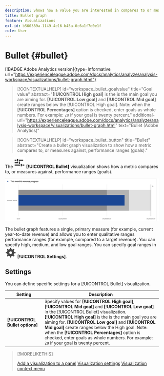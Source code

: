 ```yaml
---
description: Shows how a value you are interested in compares to or measures against other performance ranges (goals).
title: Bullet graph
feature: Visualizations
exl-id: b560389a-1149-4e16-b45a-0c6a1f7d0e1f
role: User
---
```

# Bullet {#bullet}

<!-- markdownlint-disable MD034 -->

[!BADGE Adobe Analytics version]{type=Informative url="https://experienceleague.adobe.com/docs/analytics/analyze/analysis-workspace/visualizations/bullet-graph.html"}

<!-- markdownlint-enable MD034 -->

<!-- markdownlint-disable MD034 -->

>[!CONTEXTUALHELP]
>id="workspace_bullet_goalvalue"
>title="Goal value"
>abstract="**[!UICONTROL High goal]** is the is the main goal you are aiming for. **[!UICONTROL Low goal]** and **[!UICONTROL Mid goal]** create ranges below the [!UICONTROL High goal]. Note: when the **[!UICONTROL Percentages]** option is checked, enter goals as whole numbers. For example: `20` if your goal is twenty percent."
>additional-url="https://experienceleague.adobe.com/docs/analytics/analyze/analysis-workspace/visualizations/bullet-graph.html" text="Bullet (Adobe Analytics)"

<!-- markdownlint-enable MD034 -->

<!-- markdownlint-disable MD034 -->

>[!CONTEXTUALHELP]
>id="workspace_bullet_button"
>title="Bullet"
>abstract="Create a bullet graph visualization to show how a metric compares to, or measures against, performance ranges (goals)."

<!-- markdownlint-enable MD034 -->


The ![GraphBullet](/help/assets/icons/GraphBullet.svg) **[!UICONTROL Bullet]** visualization shows how a metric compares to, or measures against, performance ranges (goals). 

 ![](assets/bullet.png)

The bullet graph features a single, primary measure (for example, current year-to-date revenue) and allows you to enter qualitative ranges performance ranges (for example, compared to a target revenue). You can specify high, medium, and low goal ranges. You can specify goal ranges in ![Setting](/help/assets/icons/Setting.svg) **[!UICONTROL Settings]**.

## Settings

You can define specific settings for a [!UICONTROL Bullet] visualization. 

| Setting | Description |
|---|---|
| **[!UICONTROL Bullet options]** | Specify values for **[!UICONTROL High goal]**, **[!UICONTROL Mid goal]** and **[!UICONTROL Low goal]** in the [!UICONTROL Bullet] visualization. <br/>**[!UICONTROL High goal]** is the is the main goal you are aiming for. **[!UICONTROL Low goal]** and **[!UICONTROL Mid goal]** create ranges below the High goal. Note: when the **[!UICONTROL Percentages]** option is checked, enter goals as whole numbers. For example: `20` if your goal is twenty percent. |

>[!MORELIKETHIS]
>
>[Add a visualization to a panel](/help/analysis-workspace/visualizations/freeform-analysis-visualizations.md#add-visualizations-to-a-panel)
>[Visualization settings](/help/analysis-workspace/visualizations/freeform-analysis-visualizations.md#settings)
>[Visualization context menu](/help/analysis-workspace/visualizations/freeform-analysis-visualizations.md#context-menu)
>

